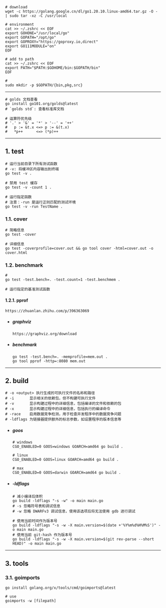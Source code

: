 ```shell
# download
wget -c https://golang.google.cn/dl/go1.20.10.linux-amd64.tar.gz -O - | sudo tar -xz -C /usr/local

# environment
cat >> ~/.zshrc << EOF
export GOHONE="/usr/local/go"
export GOPATH="/opt/go"
export GOPROXY="https://goproxy.io,direct"
export GO111MODULE="on"
EOF

# add to path
cat >> ~/.zshrc << EOF
export PATH="$PATH:$GOHOME/bin:$GOPATH/bin"
EOF

#
sudo mkdir -p $GOPATH/{bin,pkg,src}
```

---

```shell
# golds 文档查看
go install go101.org/golds@latest
# `golds std`: 查看标准库文档 
```

```shell
# 运算符优先级
# '.' > '&' = '*' > '--' = '++'
#   p := &t.x <=> p := &(t.x)
#   *p++      <=> (*p)++
```

---

## 1. test

```shell
# 运行当前目录下所有测试函数
# -v: 将缓冲区内容输出到终端
go test -v .

# 禁用 test 缓存
go test -v -count 1 .

# 运行指定函数
# 注意：-run 是运行正则匹配的测试环境
go test -v -run TestName .
```

### 1.1. cover

```shell
# 简略信息
go test -cover

# 详细信息
go test -coverprofile=cover.out && go tool cover -html=cover.out -o cover.html
```

### 1.2. benchmark

```shell
#
go test -test.bench=. -test.count=1 -test.benchmem .

# 运行指定的基准测试函数
```

#### 1.2.1. pprof

```http
https://zhuanlan.zhihu.com/p/396363069
```

- ##### graphviz

  ```http
  https://graphviz.org/download
  ```

- ##### benchmark

  ```shell
  go test -test.bench=. -memprofile=mem.out .
  go tool pprof -http=:8080 mem.out
  ```

---

## 2. build

```shell
# -o <output> 执行生成的可执行文件的名称和路径
# -i       显示相关的依赖包，但不构建可执行文件
# -v       显示构建过程中的详细信息，包括编译的文件和依赖的包
# -x       显示构建过程中的详细信息，包括执行的编译命令
# -race    启用数据竞争检测，用于检查并发程序中的数据竞争问题
# -ldflags 为链接器提供额外的标志参数，如设置程序的版本信息等
```

- ##### goos

  ```shell
  # windows
  CGO_ENABLED=0 GOOS=windows GOARCH=amd64 go build .

  # linux
  CGO_ENABLED=0 GOOS=linux GOARCH=amd64 go build .

  # max
  CGO_ENABLED=0 GOOS=darwin GOARCH=amd64 go build .
  ```

- ##### -ldflags

  ```shell
  # 减小编译后体积
  go build -ldflags "-s -w" -o main main.go
  # -s 忽略符号表和调试信息
  # -w 忽略 DWARFv3 调试信息，使用该选项后将无法使用 gdb 进行调试
  
  # 使用当前时间作为版本号
  go build -ldflags "-s -w -X main.version=$(date +'%Y%m%d%H%M%S')" -o main main.go
  # 使用当前 git-hash 作为版本号
  go build -ldflags "-s -w -X main.version=$(git rev-parse --short HEAD)" -o main main.go
  ```

---

## 3. tools

### 3.1. goimports

```shell
go install golang.org/x/tools/cmd/goimports@latest

# use
goimports -w [filepath]
```